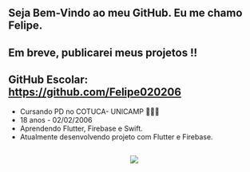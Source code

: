## Seja Bem-Vindo ao meu GitHub. Eu me chamo Felipe.
## Em breve, publicarei meus projetos !!
## GitHub Escolar: https://github.com/Felipe020206
- Cursando PD no COTUCA- UNICAMP 🧑🏽‍🎓
- 18 anos - 02/02/2006
- Aprendendo Flutter, Firebase e Swift.
- Atualmente desenvolvendo projeto com Flutter e Firebase.
    
##

<p align="center">
  <a href="https://skillicons.dev">
    <img src="https://skillicons.dev/icons?i=html,css,javascript,arduino,swift,flutter,firebase,react,java,nodejs,python,kotlin" />
  </a>
</p>

